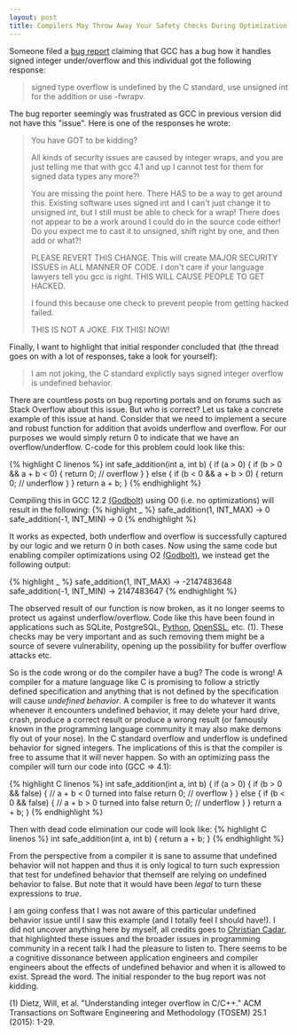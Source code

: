```yaml
---
layout: post
title: Compilers May Throw Away Your Safety Checks During Optimization!
---
```


Someone filed a [bug report](https://gcc.gnu.org/bugzilla/show_bug.cgi?format=multiple&id=30475) claiming that GCC has a bug how it handles signed integer under/overflow and this individual got the following response:

> signed type overflow is undefined by the C standard, use unsigned int for the addition or use -fwrapv.

The bug reporter seemingly was frustrated as GCC in previous version did not have this "issue". Here is one of the responses he wrote:

> You have GOT to be kidding?
>
> All kinds of security issues are caused by integer wraps, and you are just telling me that with gcc 4.1 and up I cannot test for them for signed data types any more?!
>
> You are missing the point here.  There HAS to be a way to get around this.  Existing software uses signed int and I can't just change it to unsigned int, but I still must be able to check for a wrap!  There does not appear to be a work around I could do in the source code either!  Do you expect me to cast it to unsigned, shift right by one, and then add or what?!
>
> PLEASE REVERT THIS CHANGE.  This will create MAJOR SECURITY ISSUES in ALL MANNER OF CODE.  I don't care if your language lawyers tell you gcc is right.  THIS WILL CAUSE PEOPLE TO GET HACKED.
>
> I found this because one check to prevent people from getting hacked failed.
>
> THIS IS NOT A JOKE.  FIX THIS!  NOW!

Finally, I want to highlight that initial responder concluded that (the thread goes on with a lot of responses, take a look for yourself):

> I am not joking, the C standard explictly says signed integer overflow is undefined behavior.

There are countless posts on bug reporting portals and on forums such as Stack Overflow about this issue. But who is correct? Let us take a concrete example of this issue at hand. Consider that we need to implement a secure and robust function for addition that avoids underflow and overflow. For our purposes we would simply return 0 to indicate that we have an overflow/underflow. C-code for this problem could look like this:

{% highlight C linenos %}
int safe_addition(int a, int b) {
  if (a > 0) {
    if (b > 0 && a + b < 0) {
      return 0; // overflow
    }
  } else {
    if (b < 0 && a + b > 0) {
      return 0; // underflow
    }
  }
  return a + b;
}
{% endhighlight %}

Compiling this in GCC 12.2 [(Godbolt)](https://godbolt.org/z/h8hWhKEhM) using O0 (i.e. no optimizations) will result in the following:
{% highlight _ %}
safe_addition(1, INT_MAX)  -> 0
safe_addition(-1, INT_MIN) -> 0
{% endhighlight %}

It works as expected, both underflow and overflow is successfully captured by our logic and we return 0 in both cases. Now using the same code but enabling compiler optimizations using O2 [(Godbolt)](https://godbolt.org/z/hqvj7xdWM), we instead get the following output:

{% highlight _ %}
safe_addition(1, INT_MAX)  -> -2147483648
safe_addition(-1, INT_MIN) -> 2147483647
{% endhighlight %}

The observed result of our function is now broken, as it no longer seems to protect us against underflow/overflow. Code like this have been found in applications such as SQLite, PostgreSQL, [Python](https://bugs.python.org/issue33632), [OpenSSL](https://git.openssl.org/?p=openssl.git;a=commit;h=a004e72b95835136d3f1ea90517f706c24c03da7), etc. (1). These checks may be very important and as such removing them might be a source of severe vulnerability, opening up the possibility for buffer overflow attacks etc.

So is the code wrong or do the compiler have a bug? The code is wrong! A compiler for a mature language like C is promising to follow a strictly defined specification and anything that is not defined by the specification will cause _undefined behavior_. A compiler is free to do whatever it wants whenever it encounters undefined behavior, it may delete your hard drive, crash, produce a correct result or produce a wrong result (or famously known in the programming language community it may also make demons fly out of your nose). In the C standard overflow and underflow is undefined behavior for signed integers. The implications of this is that the compiler is free to assume that it will never happen. So with an optimizing pass the compiler will turn our code into (GCC => 4.1):

{% highlight C linenos %}
int safe_addition(int a, int b) {
  if (a > 0) {
    if (b > 0 && false) { // a + b < 0 turned into false
      return 0; // overflow
    }
  } else {
    if (b < 0 && false) { // a + b > 0 turned into false
      return 0; // underflow
    }
  }
  return a + b;
}
{% endhighlight %}

Then with dead code elimination our code will look like:
{% highlight C linenos %}
int safe_addition(int a, int b) {
  return a + b;
}
{% endhighlight %}

From the perspective from a compiler it is sane to assume that undefined behavior will not happen and thus it is only logical to turn such expression that test for undefined behavior that themself are relying on undefined behavior to false. But note that it would have been *legal* to turn these expressions to *true*.

I am going confess that I was not aware of this particular undefined behavior issue until I saw this example (and I totally feel I should have!). I did not uncover anything here by myself, all credits goes to [Christian Cadar](https://www.doc.ic.ac.uk/~cristic), that highlighted these issues and the broader issues in programming community in a recent talk I had the pleasure to listen to. There seems to be a cognitive dissonance between application engineers and compiler engineers about the effects of undefined behavior and when it is allowed to exist. Spread the word. The initial responder to the bug report was not kidding.

(1) Dietz, Will, et al. "Understanding integer overflow in C/C++." ACM Transactions on Software Engineering and Methodology (TOSEM) 25.1 (2015): 1-29.
